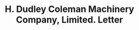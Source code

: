 ---
doi: 10.7916/D8TH9ZTD
date_other: '1892'
date_other_textual: '1892'
form: correspondence
genre:
- Letters (correspondence)
name:
- H. Dudley Coleman Machinery Company, Limited
object_in_context_url: https://biggert.cul.columbia.edu/items/view/ave_biggert_01764
subject_hierarchical_geographic:
- New Orleans, Louisiana, United States
subject_name:
- H. Dudley Coleman Machinery Company, Limited
title: H. Dudley Coleman Machinery Company, Limited. Letter
sort_title: H. Dudley Coleman Machinery Company, Limited. Letter
call_number: ave_biggert_01764
coordinates:
- 29.95,-90.06666666666666
pid: ave_biggert_01764
identifiers: ave_biggert_01764
thumbnail: https://derivativo-1.library.columbia.edu/iiif/2/ldpd:490862/full/!256,256/0/native.jpg
permalink: /biggert/ave_biggert_01764/
layout: iiif-image-page
---